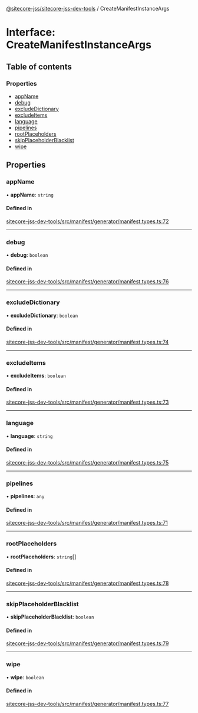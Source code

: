 [@sitecore-jss/sitecore-jss-dev-tools](../README.md) / CreateManifestInstanceArgs

# Interface: CreateManifestInstanceArgs

## Table of contents

### Properties

- [appName](CreateManifestInstanceArgs.md#appname)
- [debug](CreateManifestInstanceArgs.md#debug)
- [excludeDictionary](CreateManifestInstanceArgs.md#excludedictionary)
- [excludeItems](CreateManifestInstanceArgs.md#excludeitems)
- [language](CreateManifestInstanceArgs.md#language)
- [pipelines](CreateManifestInstanceArgs.md#pipelines)
- [rootPlaceholders](CreateManifestInstanceArgs.md#rootplaceholders)
- [skipPlaceholderBlacklist](CreateManifestInstanceArgs.md#skipplaceholderblacklist)
- [wipe](CreateManifestInstanceArgs.md#wipe)

## Properties

### appName

• **appName**: `string`

#### Defined in

[sitecore-jss-dev-tools/src/manifest/generator/manifest.types.ts:72](https://github.com/Sitecore/jss/blob/1ae93ce5e/packages/sitecore-jss-dev-tools/src/manifest/generator/manifest.types.ts#L72)

___

### debug

• **debug**: `boolean`

#### Defined in

[sitecore-jss-dev-tools/src/manifest/generator/manifest.types.ts:76](https://github.com/Sitecore/jss/blob/1ae93ce5e/packages/sitecore-jss-dev-tools/src/manifest/generator/manifest.types.ts#L76)

___

### excludeDictionary

• **excludeDictionary**: `boolean`

#### Defined in

[sitecore-jss-dev-tools/src/manifest/generator/manifest.types.ts:74](https://github.com/Sitecore/jss/blob/1ae93ce5e/packages/sitecore-jss-dev-tools/src/manifest/generator/manifest.types.ts#L74)

___

### excludeItems

• **excludeItems**: `boolean`

#### Defined in

[sitecore-jss-dev-tools/src/manifest/generator/manifest.types.ts:73](https://github.com/Sitecore/jss/blob/1ae93ce5e/packages/sitecore-jss-dev-tools/src/manifest/generator/manifest.types.ts#L73)

___

### language

• **language**: `string`

#### Defined in

[sitecore-jss-dev-tools/src/manifest/generator/manifest.types.ts:75](https://github.com/Sitecore/jss/blob/1ae93ce5e/packages/sitecore-jss-dev-tools/src/manifest/generator/manifest.types.ts#L75)

___

### pipelines

• **pipelines**: `any`

#### Defined in

[sitecore-jss-dev-tools/src/manifest/generator/manifest.types.ts:71](https://github.com/Sitecore/jss/blob/1ae93ce5e/packages/sitecore-jss-dev-tools/src/manifest/generator/manifest.types.ts#L71)

___

### rootPlaceholders

• **rootPlaceholders**: `string`[]

#### Defined in

[sitecore-jss-dev-tools/src/manifest/generator/manifest.types.ts:78](https://github.com/Sitecore/jss/blob/1ae93ce5e/packages/sitecore-jss-dev-tools/src/manifest/generator/manifest.types.ts#L78)

___

### skipPlaceholderBlacklist

• **skipPlaceholderBlacklist**: `boolean`

#### Defined in

[sitecore-jss-dev-tools/src/manifest/generator/manifest.types.ts:79](https://github.com/Sitecore/jss/blob/1ae93ce5e/packages/sitecore-jss-dev-tools/src/manifest/generator/manifest.types.ts#L79)

___

### wipe

• **wipe**: `boolean`

#### Defined in

[sitecore-jss-dev-tools/src/manifest/generator/manifest.types.ts:77](https://github.com/Sitecore/jss/blob/1ae93ce5e/packages/sitecore-jss-dev-tools/src/manifest/generator/manifest.types.ts#L77)
